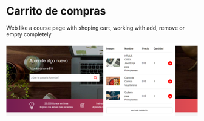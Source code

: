 # Carrito de compras 

Web like a course page with shoping cart, working with add, remove or empty completely

![example](/img/ejemploCarrito01.png)